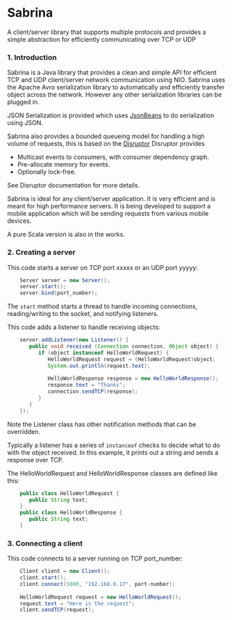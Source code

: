 Sabrina
=======

A client/server library that supports multiple protocols and provides a simple abstraction for efficiently communicating over TCP or UDP

### 1. Introduction


Sabrina is a Java library that provides a clean and simple API for efficient TCP and UDP client/server network communication using NIO. Sabrina  uses the Apache Avro serialization library to automatically and efficiently transfer object across the network. However any other serialization libraries can be plugged in. 

JSON Serialization is provided which uses [JsonBeans](http://code.google.com/p/jsonbeans/) to do serialization using JSON.

Sabrina also provides a bounded queueing model for handling a high volume of requests, this is based on the [Disruptor](https://github.com/LMAX-Exchange/disruptor) Disruptor provides 

* Multicast events to consumers, with consumer dependency graph.
* Pre-allocate memory for events.
* Optionally lock-free.

See Disruptor documentation for more details.


Sabrina is ideal for any client/server application. It is very efficient and is meant for high performance servers. It is being developed to support a mobile application which will be sending requests from various mobile devices.


A pure Scala version is also in the works.

### 2. Creating a server

This code starts a server on TCP port xxxxx or an UDP port yyyyy:

```java
    Server server = new Server();
    server.start();
    server.bind(port_number);
```

The `start` method starts a thread to handle incoming connections, reading/writing to the socket, and notifying listeners.

This code adds a listener to handle receiving objects:

```java
    server.addListener(new Listener() {
       public void received (Connection connection, Object object) {
          if (object instanceof HelloWorldRequest) {
             HelloWorldRequest request = (HelloWorldRequest)object;
             System.out.println(request.text);
    
             HelloWorldResponse response = new HelloWorldResponse();
             response.text = "Thanks";
             connection.sendTCP(response);
          }
       }
    });
```
	 
Note the Listener class has other notification methods that can be overridden.

Typically a listener has a series of `instanceof` checks to decide what to do with the object received. In this example, it prints out a string and sends a response over TCP.

The HelloWorldRequest and HelloWorldResponse classes are defined like this:

```java
    public class HelloWorldRequest {
       public String text;
    }
    public class HelloWorldResponse {
       public String text;
    }
```
### 3. Connecting a client

This code connects to a server running on TCP port_number:

```java
    Client client = new Client();
    client.start();
    client.connect(5000, "192.168.0.17", port-number);
    
    HelloWorldRequest request = new HelloWorldRequest();
    request.text = "Here is the request";
    client.sendTCP(request);
